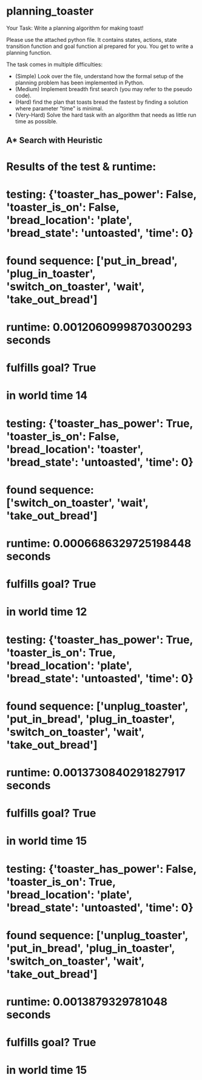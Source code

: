 # planning_toaster

Your Task: Write a planning algorithm for making toast!

Please use the attached python file. It contains states, actions, state transition function and goal function al prepared for you. You get to write a planning function.

The task comes in multiple difficulties:
- (Simple) Look over the file, understand how the formal setup of the planning problem has been implemented in Python.
- (Medium) Implement breadth first search (you may refer to the pseudo code).
- (Hard) find the plan that toasts bread the fastest by finding a solution where parameter "time" is minimal.
- (Very-Hard) Solve the hard task with an algorithm that needs as little run time as possible.

## A* Search with Heuristic

# Results of the test & runtime:

# testing: {'toaster_has_power': False, 'toaster_is_on': False, 'bread_location': 'plate', 'bread_state': 'untoasted', 'time': 0}
#         found sequence: ['put_in_bread', 'plug_in_toaster', 'switch_on_toaster', 'wait', 'take_out_bread']
#         runtime: 0.0012060999870300293 seconds
#         fulfills goal? True
#         in world time 14


# testing: {'toaster_has_power': True, 'toaster_is_on': False, 'bread_location': 'toaster', 'bread_state': 'untoasted', 'time': 0}
#         found sequence: ['switch_on_toaster', 'wait', 'take_out_bread']
#         runtime: 0.0006686329725198448 seconds
#         fulfills goal? True
#         in world time 12


# testing: {'toaster_has_power': True, 'toaster_is_on': True, 'bread_location': 'plate', 'bread_state': 'untoasted', 'time': 0}
#         found sequence: ['unplug_toaster', 'put_in_bread', 'plug_in_toaster', 'switch_on_toaster', 'wait', 'take_out_bread']
#         runtime: 0.0013730840291827917 seconds
#         fulfills goal? True
#         in world time 15


 # testing: {'toaster_has_power': False, 'toaster_is_on': True, 'bread_location': 'plate', 'bread_state': 'untoasted', 'time': 0}
 #        found sequence: ['unplug_toaster', 'put_in_bread', 'plug_in_toaster', 'switch_on_toaster', 'wait', 'take_out_bread']
 #        runtime: 0.0013879329781048 seconds
 #        fulfills goal? True
 #        in world time 15

 